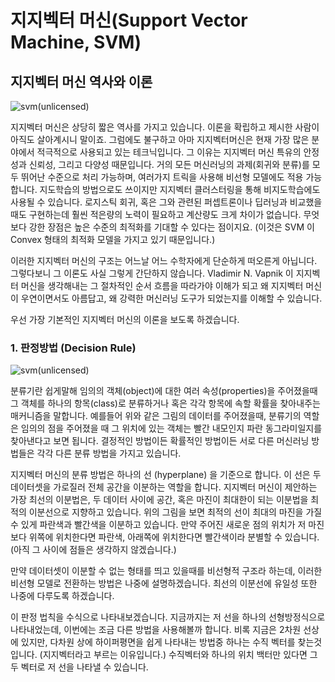 # 지지벡터 머신(Support Vector Machine, SVM)

## 지지벡터 머신 역사와 이론

![svm(unlicensed)](https://docs.opencv.org/2.4/_images/optimal-hyperplane.png)

지지벡터 머신은 상당히 짧은 역사를 가지고 있습니다. 이론을 확립하고 제시한 사람이 아직도 살아계시니 말이죠. 그럼에도 불구하고 아마 지지벡터머신은 현재 가장 많은 분야에서 적극적으로 사용되고 있는 테크닉입니다. 그 이유는 지지벡터 머신 특유의 안정성과 신뢰성, 그리고 다양성 때문입니다. 거의 모든 머신러닝의 과제(회귀와 분류)를 모두 뛰어난 수준으로 처리 가능하며, 여러가지 트릭을 사용해 비선형 모델에도 적용 가능합니다. 지도학습의 방법으로도 쓰이지만 지지벡터 클러스터링을 통해 비지도학습에도 사용될 수 있습니다. 로지스틱 회귀, 혹은 그와 관련된 퍼셉트론이나 딥러닝과 비교했을때도 구현하는데 훨씬 적은량의 노력이 필요하고 계산량도 크게 차이가 없습니다. 무엇보다 강한 장점은 높은 수준의 최적화를 기대할 수 있다는 점이지요. (이것은 SVM 이 Convex 형태의 최적화 모델을 가지고 있기 때문입니다.)

이러한 지지벡터 머신의 구조는 어느날 어느 수학자에게 단순하게 떠오른게 아닙니다. 그렇다보니 그 이론도 사실 그렇게 간단하지 않습니다. Vladimir N. Vapnik 이 지지벡터 머신을 생각해내는 그 절차적인 순서 흐름을 따라가야 이해가 되고 왜 지지벡터 머신이 우연이면서도 아름답고, 왜 강력한 머신러닝 도구가 되었는지를 이해할 수 있습니다.

우선 가장 기본적인 지지벡터 머신의 이론을 보도록 하겠습니다.

### 1. 판정방법 (Decision Rule)

![svm(unlicensed)](https://docs.opencv.org/2.4/_images/optimal-hyperplane.png)

분류기란 쉽게말해 임의의 객체(object)에 대한 여러 속성(properties)을 주어졌을때 그 객체를 하나의 항목(class)로 분류하거나 혹은 각각 항목에 속할 확률을 찾아내주는 매커니즘을 말합니다. 예를들어 위와 같은 그림의 데이터를 주어졌을때, 분류기의 역할은 임의의 점을 주어졌을 때 그 위치에 있는 객체는 빨간 내모인지 파란 동그라미일지를 찾아낸다고 보면 됩니다. 결정적인 방법이든 확률적인 방법이든 서로 다른 머신러닝 방법들은 각각 다른 분류 방법을 가지고 있습니다.

지지벡터 머신의 분류 방법은 하나의 선 (hyperplane) 을 기준으로 합니다. 이 선은 두 데이터셋을 가로질러 전체 공간을 이분하는 역할을 합니다. 지지벡터 머신이 제안하는 가장 최선의 이분법은, 두 데이터 사이에 공간, 혹은 마진이 최대한이 되는 이분법을 최적의 이분선으로 지향하고 있습니다. 위의 그림을 보면 최적의 선이 최대의 마진을 가질 수 있게 파란색과 빨간색을 이분하고 있습니다. 만약 주어진 새로운 점의 위치가 저 마진보다 위쪽에 위치한다면 파란색, 아래쪽에 위치한다면 빨간색이라 분별할 수 있습니다. (아직 그 사이에 점들은 생각하지 않겠습니다.)

만약 데이터셋이 이분할 수 없는 형태를 띄고 있을때를 비선형적 구조라 하는데, 이러한 비선형 모델로 전환하는 방법은 나중에 설명하겠습니다. 최선의 이분선에 유일성 또한 나중에 다루도록 하겠습니다.

이 판정 법칙을 수식으로 나타내보겠습니다. 지금까지는 저 선을 하나의 선형방정식으로 나타내었는데, 이번에는 조금 다른 방법을 사용해볼까 합니다. 비록 지금은 2차원 선상에 있지만, 다차원 상에 하이퍼평면을 쉽게 나타내는 방법중 하나는 수직 벡터를 찾는것입니다. (지지벡터라고 부르는 이유입니다.) 수직벡터와 하나의 위치 백터만 있다면 그 두 벡터로 저 선을 나타낼 수 있습니다.
